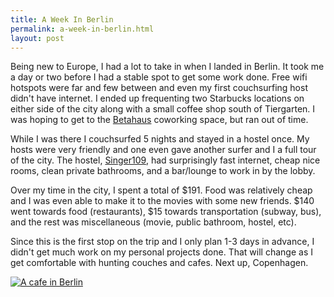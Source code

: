 ```yaml
---
title: A Week In Berlin
permalink: a-week-in-berlin.html
layout: post
---
```


Being new to Europe, I had a lot to take in when I landed in Berlin. It took me a day or two before I had a stable spot to get some work done. Free wifi hotspots were far and few between and even my first couchsurfing host didn't have internet. I ended up frequenting two Starbucks locations on either side of the city along with a small coffee shop south of Tiergarten. I was hoping to get to the [Betahaus](http://betahaus.de/) coworking space, but ran out of time.

While I was there I couchsurfed 5 nights and stayed in a hostel once. My hosts were very friendly and one even gave another surfer and I a full tour of the city. The hostel, [Singer109](http://singer109.com), had surprisingly fast internet, cheap nice rooms, clean private bathrooms, and a bar/lounge to work in by the lobby.

Over my time in the city, I spent a total of $191. Food was relatively cheap and I was even able to make it to the movies with some new friends. $140 went towards food (restaurants), $15 towards transportation (subway, bus), and the rest was miscellaneous (movie, public bathroom, hostel, etc).

<p>Since this is the first stop on the trip and I only plan 1-3 days in advance, I didn't get much work on my personal projects done. That will change as I get comfortable with hunting couches and cafes. Next up, Copenhagen.</p>

<a href='http://www.flickr.com/photos/reustle/9343669826/' target='_blank'><img class='img-responsive img-rounded' alt='A cafe in Berlin' src='/static/images/articles/berlin.jpg'/></a>

